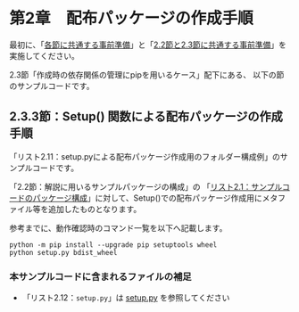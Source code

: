 # 第2章　配布パッケージの作成手順

最初に、「[各節に共通する事前準備](../README.md#各節に共通する事前準備)」と「[2.2節と2.3節に共通する事前準備](#22節と23節に共通する事前準備)」を実施してください。

2.3節「作成時の依存関係の管理にpipを用いるケース」配下にある、
以下の節のサンプルコードです。



## 2.3.3節：Setup() 関数による配布パッケージの作成手順

「リスト2.11：setup.pyによる配布パッケージ作成用のフォルダー構成例」のサンプルコードです。

「2.2節：解説に用いるサンプルパッケージの構成」の
「[リスト2.1：サンプルコードのパッケージ構成](../section2-2/README.md)」に対して、Setup()での配布パッケージ作成用にメタファイル等を追加したものとなります。

参考までに、動作確認時のコマンド一覧を以下へ記載します。

```
python -m pip install --upgrade pip setuptools wheel
python setup.py bdist_wheel
```


### 本サンプルコードに含まれるファイルの補足

* 「リスト2.12：`setup.py`」は [setup.py](./setup.py) を参照してください


